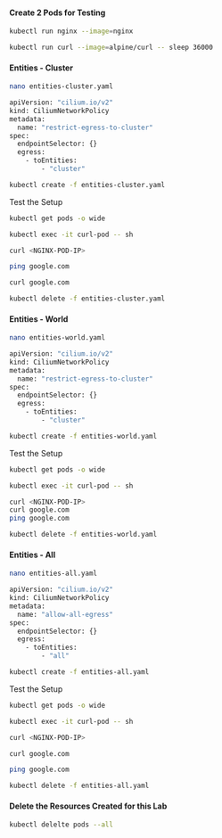 #### Create 2 Pods for Testing
```sh
kubectl run nginx --image=nginx

kubectl run curl --image=alpine/curl -- sleep 36000
```

#### Entities - Cluster
```sh
nano entities-cluster.yaml
```
```sh
apiVersion: "cilium.io/v2"
kind: CiliumNetworkPolicy
metadata:
  name: "restrict-egress-to-cluster"
spec:
  endpointSelector: {}
  egress:
    - toEntities:
        - "cluster"
```
```sh
kubectl create -f entities-cluster.yaml
```

Test the Setup 

```sh
kubectl get pods -o wide

kubectl exec -it curl-pod -- sh

curl <NGINX-POD-IP>

ping google.com

curl google.com
```
```sh
kubectl delete -f entities-cluster.yaml
```
#### Entities - World

```sh
nano entities-world.yaml
```
```sh
apiVersion: "cilium.io/v2"
kind: CiliumNetworkPolicy
metadata:
  name: "restrict-egress-to-cluster"
spec:
  endpointSelector: {}
  egress:
    - toEntities:
        - "cluster"
```
```sh
kubectl create -f entities-world.yaml
```

Test the Setup 
```sh
kubectl get pods -o wide

kubectl exec -it curl-pod -- sh

curl <NGINX-POD-IP>
curl google.com
ping google.com
```
```sh
kubectl delete -f entities-world.yaml
```
#### Entities - All

```sh
nano entities-all.yaml
```
```sh
apiVersion: "cilium.io/v2"
kind: CiliumNetworkPolicy
metadata:
  name: "allow-all-egress"
spec:
  endpointSelector: {}
  egress:
    - toEntities:
        - "all"
```
```sh
kubectl create -f entities-all.yaml
```
Test the Setup 
```sh
kubectl get pods -o wide

kubectl exec -it curl-pod -- sh

curl <NGINX-POD-IP>

curl google.com

ping google.com
```
```sh
kubectl delete -f entities-all.yaml
```

#### Delete the Resources Created for this Lab
```sh
kubectl delelte pods --all
```
